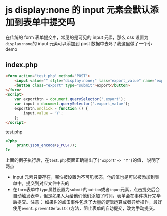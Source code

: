 <!-- Date: 2018-06-28 12:10 -->

# js display:none 的 input 元素会默认添加到表单中提交吗

在传统的 form 表单提交中，常见的是可见的 input 元素，那么 css 设置为`display:none`的 input 元素可以添加到 post 数据中去吗？我这里做了一个小 demo

## index.php

```html
<form action="test.php" method="POST">
    <input value="" style="display:none;" lass="export_value" name="export" type="text" />
    <button class="export" type="submit">export</button>
</form>
<script>
    var exportbtn = document.querySelector('.export');
    var input = document.querySelector('.export_value');
    exportbtn.onclick = function () {
        input.value = 'Y';
    };
</script>
```

test.php

```php
<?php
     print(json_encode($_POST));
?>
```

上面的例子执行后，在`test.php`页面正确输出了`{'wxport'=> 'Y'}`的值， 说明了两点

-   input 元素只要存在，哪怕被设置为不可见状态，他的值也是可以被添加到表单中，提交到对应文件中去的
-   在`form`表单中`type`属性设置为`submit`的`button`或者`input`元素，点击提交后会自动触发表单，但是如果人为给他们他们添加了时间，表单会在事件执行完毕后提交。注意： 如果你的点击事件包含了大量的逻辑运算或者异步操作，最好使用`event.preventDefault()`方法，阻止表单的自动提交，改为手动提交。
